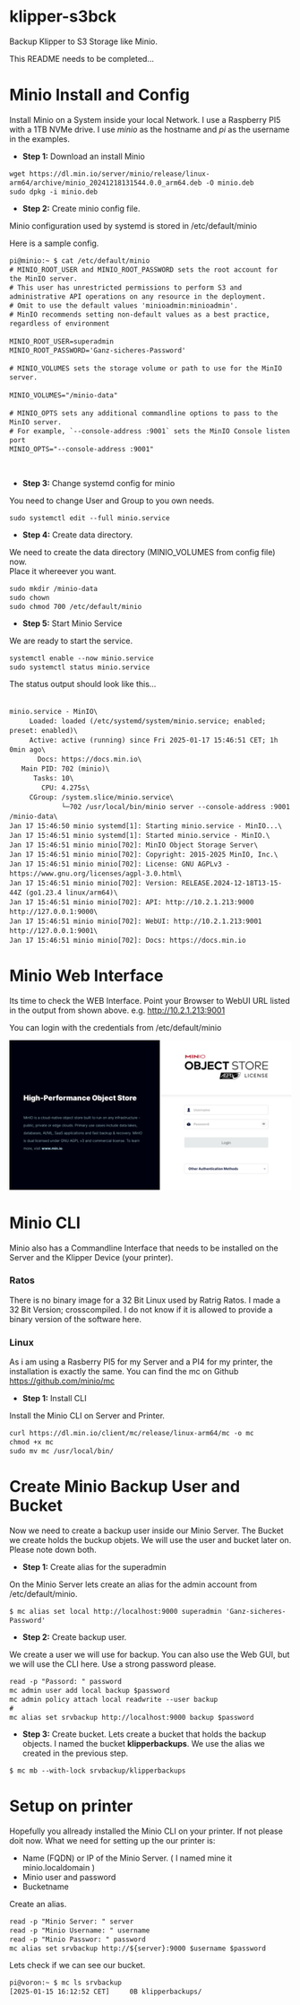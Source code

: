 # klipper-s3bck
Backup Klipper to S3 Storage like Minio.

This README needs to be completed...


# Minio Install and Config

Install Minio on a System inside your local Network. 
I use a Raspberry PI5 with a 1TB NVMe drive.
I use *minio* as the hostname and *pi* as the username in the examples.

* **Step 1:** Download an install Minio
```shell
wget https://dl.min.io/server/minio/release/linux-arm64/archive/minio_20241218131544.0.0_arm64.deb -O minio.deb
sudo dpkg -i minio.deb
```

* **Step 2:** Create minio config file.

Minio configuration used by systemd is stored in /etc/default/minio

Here is a sample config.
```
pi@minio:~ $ cat /etc/default/minio 
# MINIO_ROOT_USER and MINIO_ROOT_PASSWORD sets the root account for the MinIO server.
# This user has unrestricted permissions to perform S3 and administrative API operations on any resource in the deployment.
# Omit to use the default values 'minioadmin:minioadmin'.
# MinIO recommends setting non-default values as a best practice, regardless of environment

MINIO_ROOT_USER=superadmin
MINIO_ROOT_PASSWORD='Ganz-sicheres-Password'

# MINIO_VOLUMES sets the storage volume or path to use for the MinIO server.

MINIO_VOLUMES="/minio-data"

# MINIO_OPTS sets any additional commandline options to pass to the MinIO server.
# For example, `--console-address :9001` sets the MinIO Console listen port
MINIO_OPTS="--console-address :9001"
```  
<br>
  
* **Step 3:** Change systemd config for minio

You need to change User and Group to you own needs.

```
sudo systemctl edit --full minio.service
```

* **Step 4:** Create data directory.

We need to create the data directory (MINIO_VOLUMES from config file) now.  
Place it whereever you want.

```shell
sudo mkdir /minio-data
sudo chown
sudo chmod 700 /etc/default/minio
```

* **Step 5:** Start Minio Service

We are ready to start the service.

```shell
systemctl enable --now minio.service
sudo systemctl status minio.service
```

The status output should look like this...

<code>
minio.service - MinIO\
     Loaded: loaded (/etc/systemd/system/minio.service; enabled; preset: enabled)\
     Active: active (running) since Fri 2025-01-17 15:46:51 CET; 1h 0min ago\
       Docs: https://docs.min.io\
   Main PID: 702 (minio)\
      Tasks: 10\
        CPU: 4.275s\
     CGroup: /system.slice/minio.service\
             └─702 /usr/local/bin/minio server --console-address :9001 /minio-data\
Jan 17 15:46:50 minio systemd[1]: Starting minio.service - MinIO...\
Jan 17 15:46:51 minio systemd[1]: Started minio.service - MinIO.\
Jan 17 15:46:51 minio minio[702]: MinIO Object Storage Server\
Jan 17 15:46:51 minio minio[702]: Copyright: 2015-2025 MinIO, Inc.\
Jan 17 15:46:51 minio minio[702]: License: GNU AGPLv3 - https://www.gnu.org/licenses/agpl-3.0.html\
Jan 17 15:46:51 minio minio[702]: Version: RELEASE.2024-12-18T13-15-44Z (go1.23.4 linux/arm64)\
Jan 17 15:46:51 minio minio[702]: API: http://10.2.1.213:9000  http://127.0.0.1:9000\
Jan 17 15:46:51 minio minio[702]: WebUI: http://10.2.1.213:9001 http://127.0.0.1:9001\
Jan 17 15:46:51 minio minio[702]: Docs: https://docs.min.io
</code>

# Minio Web Interface 

Its time to check the WEB Interface. Point your Browser to WebUI URL listed in the output from shown above.
e.g. http://10.2.1.213:9001

You can login with the credentials from /etc/default/minio 

![Minio Login screen](pictures/Minio-login.png)


# Minio CLI

Minio also has a Commandline Interface that needs to be installed on the Server and the Klipper Device (your printer).

### Ratos
There is no binary image for a 32 Bit Linux used by Ratrig Ratos. I made a 32 Bit Version; crosscompiled. I do not know if it is allowed to provide a binary version of the software here.

### Linux

As i am using a Rasberry PI5 for my Server and a PI4 for my printer, the installation is exactly the same.
You can find the mc on Github https://github.com/minio/mc 

* **Step 1:** Install CLI

Install the Minio CLI on Server and Printer.
```shell
curl https://dl.min.io/client/mc/release/linux-arm64/mc -o mc
chmod +x mc
sudo mv mc /usr/local/bin/
```

# Create Minio Backup User and Bucket

Now we need to create a backup user inside our Minio Server. The Bucket we create holds the buckup objets. We will use the user and bucket later on. Please note down both.

* **Step 1:** Create alias for the superadmin

On the Minio Server lets create an alias for the admin account from /etc/default/minio.

```shell
$ mc alias set local http://localhost:9000 superadmin 'Ganz-sicheres-Password'
```

* **Step 2:** Create backup user.

We create a user we will use for backup.
You can also use the Web GUI, but we will use the CLI here. Use a strong password please.

```shell
read -p "Passord: " password
mc admin user add local backup $password
mc admin policy attach local readwrite --user backup
#
mc alias set srvbackup http://localhost:9000 backup $password
```

* **Step 3:** Create bucket.
Lets create a bucket that holds the backup objects. I named the bucket **klipperbackups**.
We use the alias we created in the previous step.

```shell
$ mc mb --with-lock srvbackup/klipperbackups
```

# Setup on printer

Hopefully you allready installed the Minio CLI on your printer. If not please doit now.
What we need for setting up the our printer is:

* Name (FQDN) or IP of the Minio Server. ( I named mine it minio.localdomain )
* Minio user and password
* Bucketname

Create an alias. 

```shell
read -p "Minio Server: " server
read -p "Minio Username: " username
read -p "Minio Passwor: " password 
mc alias set srvbackup http://${server}:9000 $username $password
```

Lets check if we can see our bucket. 
      
```
pi@voron:~ $ mc ls srvbackup
[2025-01-15 16:12:52 CET]     0B klipperbackups/
```





